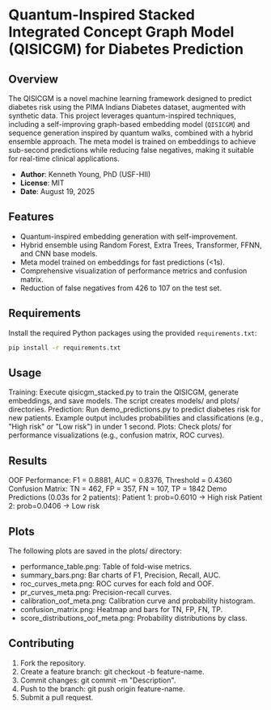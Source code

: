 # Quantum-Inspired Stacked Integrated Concept Graph Model (QISICGM) for Diabetes Prediction

## Overview
The QISICGM is a novel machine learning framework designed to predict diabetes risk using the PIMA Indians Diabetes dataset, augmented with synthetic data. 
This project leverages quantum-inspired techniques, including a self-improving graph-based embedding model (`QISICGM`) and sequence generation inspired by quantum walks, combined with a hybrid ensemble approach. 
The meta model is trained on embeddings to achieve sub-second predictions while reducing false negatives, making it suitable for real-time clinical applications.

- **Author**: Kenneth Young, PhD (USF-HII)
- **License**: MIT
- **Date**: August 19, 2025

## Features
- Quantum-inspired embedding generation with self-improvement.
- Hybrid ensemble using Random Forest, Extra Trees, Transformer, FFNN, and CNN base models.
- Meta model trained on embeddings for fast predictions (<1s).
- Comprehensive visualization of performance metrics and confusion matrix.
- Reduction of false negatives from 426 to 107 on the test set.

## Requirements
Install the required Python packages using the provided `requirements.txt`:
```bash
pip install -r requirements.txt
```

## Usage

Training: Execute qisicgm_stacked.py to train the QISICGM, generate embeddings, and save models. The script creates models/ and plots/ directories.
Prediction: Run demo_predictions.py to predict diabetes risk for new patients. Example output includes probabilities and classifications (e.g., "High risk" or "Low risk") in under 1 second.
Plots: Check plots/ for performance visualizations (e.g., confusion matrix, ROC curves).

## Results

OOF Performance: F1 = 0.8881, AUC = 0.8376, Threshold = 0.4360
Confusion Matrix: TN = 462, FP = 357, FN = 107, TP = 1842
Demo Predictions (0.03s for 2 patients):
Patient 1: prob=0.6010 → High risk
Patient 2: prob=0.0406 → Low risk

## Plots
The following plots are saved in the plots/ directory:

- performance_table.png: Table of fold-wise metrics.
- summary_bars.png: Bar charts of F1, Precision, Recall, AUC.
- roc_curves_meta.png: ROC curves for each fold and OOF.
- pr_curves_meta.png: Precision-recall curves.
- calibration_oof_meta.png: Calibration curve and probability histogram.
- confusion_matrix.png: Heatmap and bars for TN, FP, FN, TP.
- score_distributions_oof_meta.png: Probability distributions by class.

## Contributing
1. Fork the repository.
2. Create a feature branch: git checkout -b feature-name.
3. Commit changes: git commit -m "Description".
4. Push to the branch: git push origin feature-name.
5. Submit a pull request.
